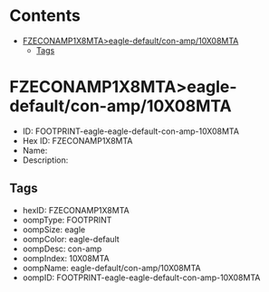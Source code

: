 



Contents
========

* [FZECONAMP1X8MTA>eagle-default/con-amp/10X08MTA](#fzeconamp1x8mtaeagle-defaultcon-amp10x08mta)
	* [Tags](#tags)

# FZECONAMP1X8MTA>eagle-default/con-amp/10X08MTA

- ID: FOOTPRINT-eagle-eagle-default-con-amp-10X08MTA
- Hex ID: FZECONAMP1X8MTA
- Name: 
- Description: 

## Tags

- hexID: FZECONAMP1X8MTA
- oompType: FOOTPRINT
- oompSize: eagle
- oompColor: eagle-default
- oompDesc: con-amp
- oompIndex: 10X08MTA
- oompName: eagle-default/con-amp/10X08MTA
- oompID: FOOTPRINT-eagle-eagle-default-con-amp-10X08MTA
